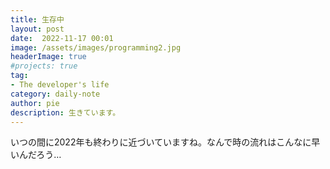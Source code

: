 ```yaml
---
title: 生存中
layout: post
date:  2022-11-17 00:01
image: /assets/images/programming2.jpg
headerImage: true
#projects: true
tag:
- The developer's life
category: daily-note
author: pie
description: 生きています。
---
```


いつの間に2022年も終わりに近づいていますね。なんで時の流れはこんなに早いんだろう…
